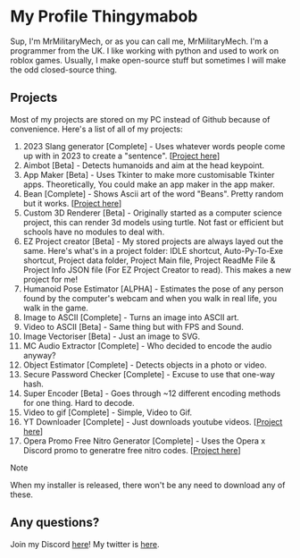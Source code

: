 # My Profile Thingymabob

Sup, I'm MrMilitaryMech, or as you can call me, MrMilitaryMech.
I'm a programmer from the UK. I like working with python and used to work on roblox games.
Usually, I make open-source stuff but sometimes I will make the odd closed-source thing.

## Projects

Most of my projects are stored on my PC instead of Github because of convenience. Here's a list of all of my projects:

1. 2023 Slang generator [Complete] - Uses whatever words people come up with in 2023 to create a "sentence". [[Project here](https://github.com/MrMilitaryMech/2023-Sentence-Generator)]
2. Aimbot [Beta] - Detects humanoids and aim at the head keypoint.
3. App Maker [Beta] - Uses Tkinter to make more customisable Tkinter apps. Theoretically, You could make an app maker in the app maker.
4. Bean [Complete] - Shows Ascii art of the word "Beans". Pretty random but it works. [[Project here](https://github.com/MrMilitaryMech/BEAN)]
5. Custom 3D Renderer [Beta] - Originally started as a computer science project, this can render 3d models using turtle. Not fast or efficient but schools have no modules to deal with.
6. EZ Project creator [Beta] - My stored projects are always layed out the same. Here's what's in a project folder: IDLE shortcut, Auto-Py-To-Exe shortcut, Project data folder, Project Main file, Project ReadMe File & Project Info JSON file (For EZ Project Creator to read). This makes a new project for me!
7. Humanoid Pose Estimator [ALPHA] - Estimates the pose of any person found by the computer's webcam and when you walk in real life, you walk in the game.
8. Image to ASCII [Complete] - Turns an image into ASCII art.
9. Video to ASCII [Beta] - Same thing but with FPS and Sound.
10. Image Vectoriser [Beta] - Just an image to SVG.
11. MC Audio Extractor [Complete] - Who decided to encode the audio anyway?
12. Object Estimator [Complete] - Detects objects in a photo or video.
13. Secure Password Checker [Complete] - Excuse to use that one-way hash.
14. Super Encoder [Beta] - Goes through ~12 different encoding methods for one thing. Hard to decode.
15. Video to gif [Complete] - Simple, Video to Gif.
16. YT Downloader [Complete] - Just downloads youtube videos. [[Project here](https://github.com/MrMilitaryMech/Youtube-Downloader)]
17. Opera Promo Free Nitro Generator [Complete] - Uses the Opera x Discord promo to generatre free nitro codes. [[Project here](https://github.com/MrMilitaryMech/Opera-Nitro-Key-Generator)]

>[!NOTE]
>When my installer is released, there won't be any need to download any of these.

## Any questions?
Join my Discord [here](https://discord.gg/NxVHsGw7K9)!
My twitter is [here](twitter.com/MrMilitaryMech).

<!---
MrMilitaryMech/MrMilitaryMech is a ✨ special ✨ repository because its `README.md` (this file) appears on your GitHub profile.
You can click the Preview link to take a look at your changes.
--->
